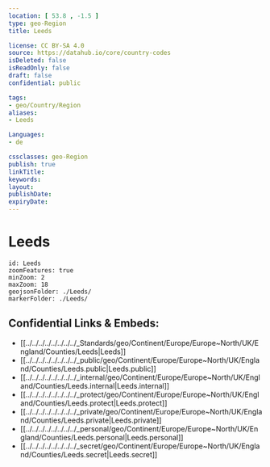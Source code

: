 ```yaml
---
location: [ 53.8 , -1.5 ] 
type: geo-Region
title: Leeds

license: CC BY-SA 4.0
source: https://datahub.io/core/country-codes
isDeleted: false
isReadOnly: false
draft: false
confidential: public

tags:
- geo/Country/Region
aliases:
- Leeds

Languages:
- de

cssclasses: geo-Region
publish: true
linkTitle: 
keywords: 
layout: 
publishDate: 
expiryDate: 
---
```


# Leeds

```leaflet
id: Leeds
zoomFeatures: true 
minZoom: 2 
maxZoom: 18
geojsonFolder: ./Leeds/
markerFolder: ./Leeds/
```


## Confidential Links & Embeds: 
- [[../../../../../../../../_Standards/geo/Continent/Europe/Europe~North/UK/England/Counties/Leeds|Leeds]] 
- [[../../../../../../../../_public/geo/Continent/Europe/Europe~North/UK/England/Counties/Leeds.public|Leeds.public]] 
- [[../../../../../../../../_internal/geo/Continent/Europe/Europe~North/UK/England/Counties/Leeds.internal|Leeds.internal]] 
- [[../../../../../../../../_protect/geo/Continent/Europe/Europe~North/UK/England/Counties/Leeds.protect|Leeds.protect]] 
- [[../../../../../../../../_private/geo/Continent/Europe/Europe~North/UK/England/Counties/Leeds.private|Leeds.private]] 
- [[../../../../../../../../_personal/geo/Continent/Europe/Europe~North/UK/England/Counties/Leeds.personal|Leeds.personal]] 
- [[../../../../../../../../_secret/geo/Continent/Europe/Europe~North/UK/England/Counties/Leeds.secret|Leeds.secret]] 


